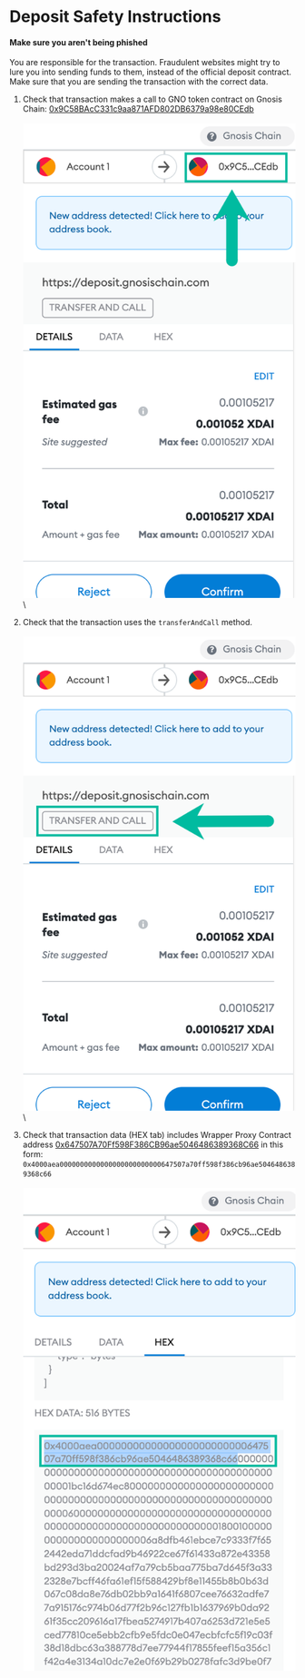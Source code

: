 # Deposit Safety Instructions

#### Make sure you aren't being phished

You are responsible for the transaction. Fraudulent websites might try to lure you into sending funds to them, instead of the official deposit contract. Make sure that you are sending the transaction with the correct data.

1. Check that transaction makes a call to GNO token contract on Gnosis Chain: [0x9C58BAcC331c9aa871AFD802DB6379a98e80CEdb](https://blockscout.com/xdai/mainnet/address/0x9C58BAcC331c9aa871AFD802DB6379a98e80CEdb/transactions)\
   \
   ![](../../.gitbook/assets/safety-1.png)\

2. Check that the transaction uses the `transferAndCall` method.\
   \
   &#x20;![](../../.gitbook/assets/safety-2.png)\

3. Check that transaction data (HEX tab) includes Wrapper Proxy Contract address [0x647507A70Ff598F386CB96ae5046486389368C66](https://blockscout.com/xdai/mainnet/address/0x647507A70Ff598F386CB96ae5046486389368C66/transactions) in this form: \
   `0x4000aea0000000000000000000000000647507a70ff598f386cb96ae5046486389368c66`\
   \
   ![](../../.gitbook/assets/safety-3.png)

